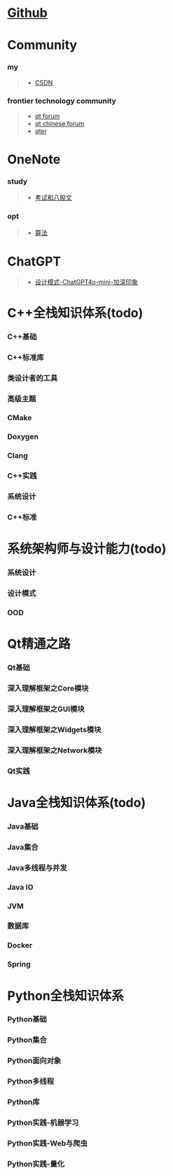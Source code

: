 # [Github](https://github.com/weisonx)

# Community

### my
> - [CSDN](https://blog.csdn.net/weison_x)

### frontier technology community
> - [qt forum](https://forum.qt.io/) 
> - [qt chinese forum](https://forum.qt.io/category/37/chinese)
> - [qter](https://www.qter.org/forum.php)

# OneNote

### study
> - [考试和八股文](https://github.com/weisonx/weisonx.github.io/tree/main/OneNote/study/考试与八股文.pdf)

### opt
> - [算法](https://github.com/weisonx/weisonx.github.io/tree/main/OneNote/opt/算法.pdf)

# ChatGPT
> - [设计模式-ChatGPT4o-mini-加深印象](https://github.com/weisonx/weisonx.github.io/blob/main/ChatGPT/算法与数据结构/设计模式-ChatGPT4o-mini-加深印象.cpp)

# C++全栈知识体系(todo)

### C++基础

### C++标准库

### 类设计者的工具

### 高级主题

### CMake

### Doxygen

### Clang

### C++实践

### 系统设计

### C++标准

# 系统架构师与设计能力(todo)

### 系统设计

### 设计模式

### OOD

# Qt精通之路

### Qt基础

### 深入理解框架之Core模块

### 深入理解框架之GUI模块

### 深入理解框架之Widgets模块

### 深入理解框架之Network模块

### Qt实践

# Java全栈知识体系(todo)

### Java基础

### Java集合

### Java多线程与并发

### Java IO

### JVM

### 数据库

### Docker

### Spring

# Python全栈知识体系

### Python基础
### Python集合
### Python面向对象
### Python多线程
### Python库
### Python实践-机器学习
### Python实践-Web与爬虫
### Python实践-量化
